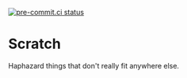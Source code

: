 [![pre-commit.ci status](https://results.pre-commit.ci/badge/github/asottile/scratch/master.svg)](https://results.pre-commit.ci/latest/github/asottile/scratch/master)

# Scratch

Haphazard things that don't really fit anywhere else.
